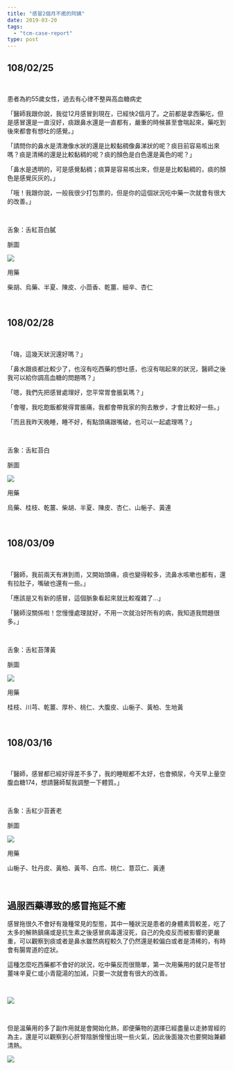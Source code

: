 ```yaml
---
title: "感冒2個月不癒的阿姨"
date: 2019-03-20
tags: 
  - "tcm-case-report"
type: post
---
```


## 108/02/25

 

患者為約55歲女性，過去有心律不整與高血糖病史

「醫師我跟你說，我從12月感冒到現在，已經快2個月了。之前都是拿西藥吃，但是感冒還是一直沒好，痰跟鼻水還是一直都有，嚴重的時候甚至會喘起來，藥吃到後來都會有想吐的感覺。」

「請問你的鼻水是清澈像水狀的還是比較黏稠像鼻涕狀的呢？痰目前容易咳出來嗎？痰是清稀的還是比較黏稠的呢？痰的顏色是白色還是黃色的呢？」

「鼻水是透明的，可是感覺黏稠；痰算是容易咳出來，但是是比較黏稠的，痰的顏色是感覺灰灰的。」

「哦！我跟你說，一般我很少打包票的，但是你的這個狀況吃中藥一次就會有很大的改善。」

 

舌象：舌紅苔白膩

脈圖

![](/images/uploads/0213230225-300x212.png)

用藥

柴胡、烏藥、半夏、陳皮、小茴香、乾薑、細辛、杏仁

 

## 108/02/28

 

「嗨，這幾天狀況還好嗎？」

「鼻水跟痰都比較少了，也沒有吃西藥的想吐感，也沒有喘起來的狀況，醫師之後我可以給你調高血糖的問題嗎？」

「嗯，我們先把感冒處理好，您平常胃會脹氣嗎？」

「會喔，我吃飽飯都覺得胃脹痛，我都會帶我家的狗去散步，才會比較好一些。」

「而且我昨天晚睡，睡不好，有點頭痛跟嘴破，也可以一起處理嗎？」

 

舌象：舌紅苔白

脈圖

![](/images/uploads/0313230228-300x212.png)

用藥

烏藥、桂枝、乾薑、柴胡、半夏、陳皮、杏仁、山梔子、黃連

 

## 108/03/09

 

「醫師，我前兩天有淋到雨，又開始頭痛，痰也變得較多，流鼻水咳嗽也都有，還有拉肚子，嘴破也還有一些。」

「應該是又有新的感冒，這個脈象看起來就比較複雜了…」

「醫師沒關係啦！您慢慢處理就好，不用一次就治好所有的病，我知道我問題很多。」

 

舌象：舌紅苔薄黃

脈圖

![](/images/uploads/0313230309-300x212.png)

用藥

桂枝、川芎、乾薑、厚朴、桃仁、大腹皮、山梔子、黃柏、生地黃

 

## 108/03/16

 

「醫師，感冒都已經好得差不多了，我的睡眠都不太好，也會頻尿，今天早上量空腹血糖174，想請醫師幫我調整一下體質。」

 

舌象：舌紅少苔蒼老

脈圖

![](/images/uploads/0313230316-300x212.png)

用藥

山梔子、牡丹皮、黃柏、黃芩、白朮、桃仁、薏苡仁、黃連

 

## 過服西藥導致的感冒拖延不癒

感冒拖很久不會好有幾種常見的型態，其中一種狀況是患者的身體素質較差，吃了太多的解熱鎮痛或是抗生素之後感冒病毒還沒死，自己的免疫反而被影響的更嚴重，可以觀察到痰或者是鼻水雖然病程較久了仍然還是較偏白或者是清稀的，有時會有腸胃道的症狀。

這種怎麼吃西藥都不會好的狀況，吃中藥反而很簡單，第一次用藥用的就只是苓甘薑味辛夏仁或小青龍湯的加減，只要一次就會有很大的改善。

 

![](/images/uploads/小青龍湯-300x243.jpg)

 

但是溫藥用的多了副作用就是會開始化熱，即便藥物的選擇已經盡量以走肺胃經的為主，還是可以觀察到心肝腎陰脈慢慢出現一些火氣，因此後面幾次也要開始兼顧清熱。

![](/images/uploads/青眼白龍-300x300.png)
